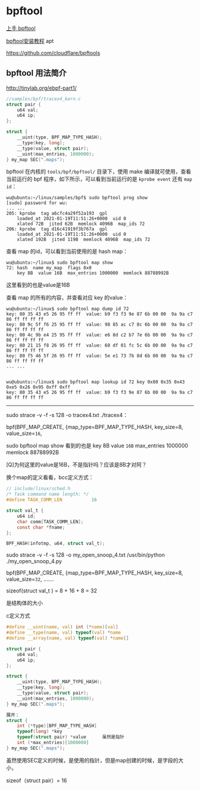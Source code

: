 # bpftool

[上手 bpftool](https://blog.csdn.net/Longyu_wlz/article/details/109931993)

[bpftool安装教程](https://blog.csdn.net/weixin_44260459/article/details/123036982)	apt

https://github.com/cloudflare/bpftools



## bpftool 用法简介

http://tinylab.org/ebpf-part1/

```c
//samples/bpf/tracex4_kern.c
struct pair {
	u64 val;
	u64 ip;
};

struct {
	__uint(type, BPF_MAP_TYPE_HASH);
	__type(key, long);
	__type(value, struct pair);
	__uint(max_entries, 1000000);
} my_map SEC(".maps");
```



bpftool 在内核的 `tools/bpf/bpftool/` 目录下，使用 make 编译就可使用，查看当前运行的 bpf 程序，如下所示，可以看到当前运行的是 `kprobe event` 还有 `map id`：

```shell
wu@ubuntu:~/linux/samples/bpf$ sudo bpftool prog show
[sudo] password for wu:
... ...
205: kprobe  tag a6cfc4a29f52a193  gpl
	loaded_at 2021-01-19T11:51:26+0000  uid 0
	xlated 72B  jited 62B  memlock 4096B  map_ids 72
206: kprobe  tag d16c41919f3b767a  gpl
	loaded_at 2021-01-19T11:51:26+0000  uid 0
	xlated 192B  jited 119B  memlock 4096B	map_ids 72
```

查看 map 的id，可以看到当前使用的是 hash map：

```shell
wu@ubuntu:~/linux$ sudo bpftool map show
72: hash  name my_map  flags 0x0
	key 8B	value 16B  max_entries 1000000	memlock 88788992B
```

这里看到的也是value是16B



查看 map 的所有的内容，并查看对应 key 的value：

```shell
wu@ubuntu:~/linux$ sudo bpftool map dump id 72
key: 80 35 43 e5 26 95 ff ff  value: b9 f3 f3 9e 87 6b 00 00  9a 9a c7 86 ff ff ff ff
key: 80 9c 5f f6 25 95 ff ff  value: 98 85 ac c7 8c 6b 00 00  9a 9a c7 86 ff ff ff ff
key: 00 4c 9b e4 25 95 ff ff  value: e6 8d c2 b7 7e 6b 00 00  9a 9a c7 86 ff ff ff ff
key: 80 21 15 f8 26 95 ff ff  value: 60 df 01 fc 5c 6b 00 00  9a 9a c7 86 ff ff ff ff
key: 80 f5 46 5f 26 95 ff ff  value: 5e e1 73 7b 8d 6b 00 00  9a 9a c7 86 ff ff ff ff
... ...


wu@ubuntu:~/linux$ sudo bpftool map lookup id 72 key 0x80 0x35 0x43 0xe5 0x26 0x95 0xff 0xff
key: 80 35 43 e5 26 95 ff ff  value: b9 f3 f3 9e 87 6b 00 00  9a 9a c7 86 ff ff ff ff

```

------

sudo strace -v -f -s 128 -o tracex4.txt ./tracex4：

bpf(BPF_MAP_CREATE, {map_type=BPF_MAP_TYPE_HASH, key_size=8, value_size=`16`, 



sudo bpftool map show 看到的也是
	key 8B	value `16B`  max_entries 1000000	memlock 88788992B

<font>[Q]</font>为何这里的value是16B，不是指针吗？应该是8B才对阿？



换个map的定义看看，bcc定义方式：

```c
// include/linux/sched.h
/* Task command name length: */
#define TASK_COMM_LEN			16

struct val_t {
    u64 id;
    char comm[TASK_COMM_LEN];
    const char *fname;
};

BPF_HASH(infotmp, u64, struct val_t);
```



sudo strace -v -f -s 128 -o my_open_snoop_4.txt  /usr/bin/python    ./my_open_snoop_4.py

bpf(BPF_MAP_CREATE, {map_type=BPF_MAP_TYPE_HASH, key_size=8, value_size=`32`, .......

sizeof(struct val_t ) = 8 + 16 + 8 = 32

是结构体的大小



c定义方式

```c
#define __uint(name, val) int (*name)[val]
#define __type(name, val) typeof(val) *name
#define __array(name, val) typeof(val) *name[]

struct pair {
	u64 val;
	u64 ip;
};

struct {
	__uint(type, BPF_MAP_TYPE_HASH);
	__type(key, long);
	__type(value, struct pair);
	__uint(max_entries, 1000000);
} my_map SEC(".maps");

展开：
struct {
	int (*type)[BPF_MAP_TYPE_HASH]
	typeof(long) *key
	typeof(struct pair) *value		虽然是指针
	int (*max_entries)[1000000]
} my_map SEC(".maps");
```

虽然使用SEC定义的时候，是使用的指针，但是map创建的时候，是字段的大小，

sizeof（struct pair）= 16


